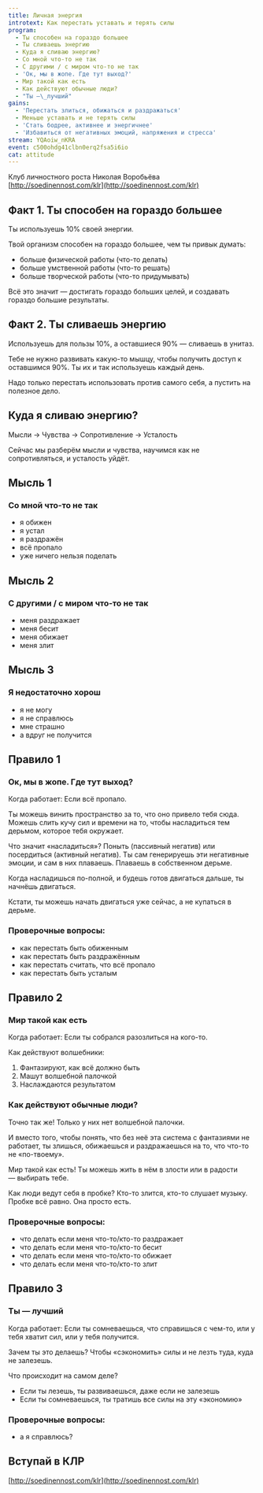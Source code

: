 ```yaml
---
title: Личная энергия
introtext: Как перестать уставать и терять силы
program:
  - Ты способен на гораздо большее
  - Ты сливаешь энергию
  - Куда я сливаю энергию?
  - Со мной что-то не так
  - С другими / с миром что-то не так
  - 'Ок, мы в жопе. Где тут выход?'
  - Мир такой как есть
  - Как действуют обычные люди?
  - "Ты —\_лучший"
gains:
  - 'Перестать злиться, обижаться и раздражаться'
  - Меньше уставать и не терять силы
  - 'Стать бодрее, активнее и энергичнее'
  - 'Избавиться от негативных эмоций, напряжения и стресса'
stream: YQAoiw_nKRA
event: c500ohdg41clbn0erq2fsa5i6io
cat: attitude
---
```


Клуб личностного роста Николая Воробьёва  
[http://soedinennost.com/klr](http://soedinennost.com/klr)

## Факт 1. Ты способен на гораздо большее

Ты используешь 10% своей энергии.

Твой организм способен на гораздо большее, чем ты привык думать:

- больше физической работы (что-то делать)
- больше умственной работы (что-то решать)
- больше творческой работы (что-то придумывать)

Всё это значит — достигать гораздо больших целей, и создавать гораздо большие результаты.

## Факт 2. Ты сливаешь энергию

Используешь для пользы 10%, а оставшиеся 90% — сливаешь в унитаз.

Тебе не нужно развивать какую-то мышцу, чтобы получить доступ к оставшимся 90%. Ты их и так используешь каждый день.

Надо только перестать использовать против самого себя, а пустить на полезное дело.

## Куда я сливаю энергию?

Мысли &rarr; Чувства &rarr; Сопротивление &rarr; Усталость

Сейчас мы разберём мысли и чувства, научимся как не сопротивляться, и усталость уйдёт.

## Мысль 1
### Со мной что-то не так

- я обижен
- я устал
- я раздражён
- всё пропало
- уже ничего нельзя поделать

## Мысль 2
### С другими / с миром что-то не так

- меня раздражает
- меня бесит
- меня обижает
- меня злит

## Мысль 3
### Я недостаточно хорош

- я не могу
- я не справлюсь
- мне страшно
- а вдруг не получится

## Правило 1
### Ок, мы в жопе. Где тут выход?

Когда работает: Если всё пропало.

Ты можешь винить пространство за то, что оно привело тебя сюда. Можешь слить кучу сил и времени на то, чтобы насладиться тем дерьмом, которое тебя окружает.

Что значит «насладиться»? Поныть (пассивный негатив) или посердиться (активный негатив). Ты сам генерируешь эти негативные эмоции, и сам в них плаваешь. Плаваешь в собственном дерьме.

Когда насладишься по-полной, и будешь готов двигаться дальше, ты начнёшь двигаться.

Кстати, ты можешь начать двигаться уже сейчас, а не купаться в дерьме.

### Проверочные вопросы:

- как перестать быть обиженным
- как перестать быть раздражённым
- как перестать считать, что всё пропало
- как перестать быть усталым

## Правило 2
### Мир такой как есть

Когда работает: Если ты собрался разозлиться на кого-то.

Как действуют волшебники:

1. Фантазируют, как всё должно быть
2. Машут волшебной палочкой
3. Наслаждаются результатом

### Как действуют обычные люди?

Точно так же! Только у них нет волшебной палочки.

И вместо того, чтобы понять, что без неё эта система с фантазиями не работает, ты злишься, обижаешься и раздражаешься на то, что что-то не «по-твоему».

Мир такой как есть! Ты можешь жить в нём в злости или в радости — выбирать тебе.

Как люди ведут себя в пробке? Кто-то злится, кто-то слушает музыку. Пробке всё равно. Она просто есть.

### Проверочные вопросы:

- что делать если меня что-то/кто-то раздражает
- что делать если меня что-то/кто-то бесит
- что делать если меня что-то/кто-то обижает
- что делать если меня что-то/кто-то злит

## Правило 3
### Ты — лучший

Когда работает: Если ты сомневаешься, что справишься с чем-то, или у тебя хватит сил, или у тебя получится.

Зачем ты это делаешь? Чтобы «сэкономить» силы и не лезть туда, куда не залезешь.

Что происходит на самом деле?

- Если ты лезешь, ты развиваешься, даже если не залезешь
- Если ты сомневаешься, ты тратишь все силы на эту «экономию»

### Проверочные вопросы:

- а я справлюсь?

## Вступай в КЛР

[http://soedinennost.com/klr](http://soedinennost.com/klr)
